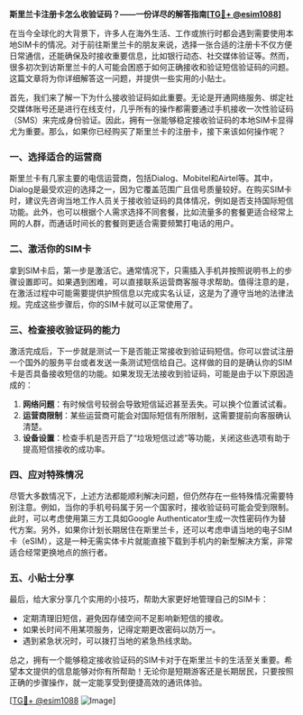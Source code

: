 **斯里兰卡注册卡怎么收验证码？——一份详尽的解答指南[[TG💪+ @esim1088](https://t.me/s/esim1088)]**

在当今全球化的大背景下，许多人在海外生活、工作或旅行时都会遇到需要使用本地SIM卡的情况。对于前往斯里兰卡的朋友来说，选择一张合适的注册卡不仅方便日常通信，还能确保及时接收重要信息，比如银行动态、社交媒体验证等。然而，很多初次到访斯里兰卡的人可能会困惑于如何正确接收和验证短信验证码的问题。这篇文章将为你详细解答这一问题，并提供一些实用的小贴士。

首先，我们来了解一下为什么接收验证码如此重要。无论是开通网络服务、绑定社交媒体账号还是进行在线支付，几乎所有的操作都需要通过手机接收一次性验证码（SMS）来完成身份验证。因此，拥有一张能够稳定接收验证码的本地SIM卡显得尤为重要。那么，如果你已经购买了斯里兰卡的注册卡，接下来该如何操作呢？

### 一、选择适合的运营商

斯里兰卡有几家主要的电信运营商，包括Dialog、Mobitel和Airtel等。其中，Dialog是最受欢迎的选择之一，因为它覆盖范围广且信号质量较好。在购买SIM卡时，建议先咨询当地工作人员关于接收验证码的具体情况，例如是否支持国际短信功能。此外，也可以根据个人需求选择不同套餐，比如流量多的套餐更适合经常上网的人群，而通话时间长的套餐则更适合需要频繁打电话的用户。

### 二、激活你的SIM卡

拿到SIM卡后，第一步是激活它。通常情况下，只需插入手机并按照说明书上的步骤设置即可。如果遇到困难，可以直接联系运营商客服寻求帮助。值得注意的是，在激活过程中可能需要提供护照信息以完成实名认证，这是为了遵守当地的法律法规。完成这些步骤后，你的SIM卡就可以正常使用了。

### 三、检查接收验证码的能力

激活完成后，下一步就是测试一下是否能正常接收到验证码短信。你可以尝试注册一个国外的服务平台或者发送一条测试短信给自己。这样做的目的是确认你的SIM卡是否具备接收短信的功能。如果发现无法接收到验证码，可能是由于以下原因造成的：

1. **网络问题**：有时候信号较弱会导致短信延迟甚至丢失。可以换个位置试试看。
2. **运营商限制**：某些运营商可能会对国际短信有所限制，这需要提前向客服确认清楚。
3. **设备设置**：检查手机是否开启了“垃圾短信过滤”等功能，关闭这些选项有助于提高短信接收的成功率。

### 四、应对特殊情况

尽管大多数情况下，上述方法都能顺利解决问题，但仍然存在一些特殊情况需要特别注意。例如，当你的手机号码属于另一个国家时，接收验证码可能会受到限制。此时，可以考虑使用第三方工具如Google Authenticator生成一次性密码作为替代方案。另外，如果你计划长期居住在斯里兰卡，还可以考虑申请当地的电子SIM卡（eSIM），这是一种无需实体卡片就能直接下载到手机内的新型解决方案，非常适合经常更换地点的旅行者。

### 五、小贴士分享

最后，给大家分享几个实用的小技巧，帮助大家更好地管理自己的SIM卡：

- 定期清理旧短信，避免因存储空间不足影响新短信的接收。
- 如果长时间不用某项服务，记得定期更改密码以防万一。
- 遇到紧急状况时，可以拨打当地的紧急热线求助。

总之，拥有一个能够稳定接收验证码的SIM卡对于在斯里兰卡的生活至关重要。希望本文提供的信息能够对你有所帮助！无论你是短期游客还是长期居民，只要按照正确的步骤操作，就一定能享受到便捷高效的通讯体验。

[[TG💪+ @esim1088](https://t.me/s/esim1088) ![Image](https://i.postimg.cc/4NQfJmqS/Snipaste-2025-05-13-00-14-12.png)]
